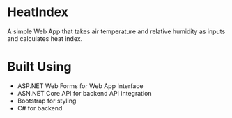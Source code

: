 # HeatIndex

A simple Web App that takes air temperature and relative humidity as inputs and calculates heat index.

# Built Using
- ASP.NET Web Forms for Web App Interface
- ASN.NET Core API for backend API integration
- Bootstrap for styling
- C# for backend
